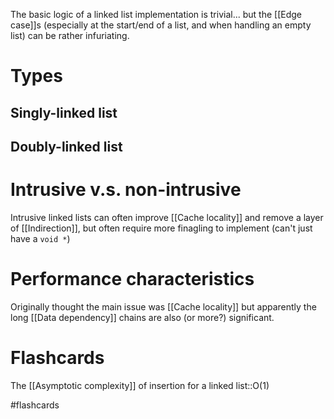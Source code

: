 The basic logic of a linked list implementation is trivial... but the [[Edge case]]s (especially at the start/end of a list, and when handling an empty list) can be rather infuriating.

# Types
## Singly-linked list
## Doubly-linked list

# Intrusive v.s. non-intrusive
Intrusive linked lists can often improve [[Cache locality]] and remove a layer of [[Indirection]], but often require more finagling to implement (can't just have a `void *`)

# Performance characteristics

Originally thought the main issue was [[Cache locality]] but apparently the long [[Data dependency]] chains are also (or more?) significant.

# Flashcards

The [[Asymptotic complexity]] of insertion for a linked list::O(1)
<!--SR:!2022-03-14,35,270-->

#flashcards